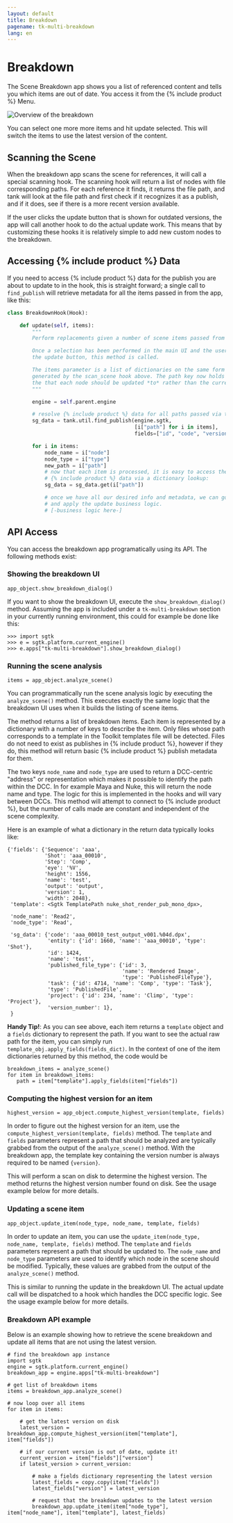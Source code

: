 ```yaml
---
layout: default
title: Breakdown
pagename: tk-multi-breakdown
lang: en
---
```


# Breakdown

The Scene Breakdown app shows you a list of referenced content and tells you which items are out of date. You access it from the {% include product %} Menu.

![Overview of the breakdown](../images/apps/multi-breakdown-breakdown.png)

You can select one more more items and hit update selected. This will switch the items to use the latest version of the content.

## Scanning the Scene

When the breakdown app scans the scene for references, it will call a special scanning hook. The scanning hook will return a list of nodes with file corresponding paths. For each reference it finds, it returns the file path, and tank will look at the file path and first check if it recognizes it as a publish, and if it does, see if there is a more recent version available.

If the user clicks the update button that is shown for outdated versions, the app will call another hook to do the actual update work. This means that by customizing these hooks it is relatively simple to add new custom nodes to the breakdown.

## Accessing {% include product %} Data

If you need to access {% include product %} data for the publish you are about to update to in the hook, this is straight forward; a single call to `find_publish` will retrieve metadata for all the items passed in from the app, like this:

```python
class BreakdownHook(Hook):

    def update(self, items):
        """
        Perform replacements given a number of scene items passed from the app.

        Once a selection has been performed in the main UI and the user clicks
        the update button, this method is called.

        The items parameter is a list of dictionaries on the same form as was
        generated by the scan_scene hook above. The path key now holds
        the that each node should be updated *to* rather than the current path.
        """

        engine = self.parent.engine

        # resolve {% include product %} data for all paths passed via the items dictionary
        sg_data = tank.util.find_publish(engine.sgtk,
                                         [i["path"] for i in items],
                                         fields=["id", "code", "version_number"])

        for i in items:
            node_name = i["node"]
            node_type = i["type"]
            new_path = i["path"]
            # now that each item is processed, it is easy to access the
            # {% include product %} data via a dictionary lookup:
            sg_data = sg_data.get(i["path"])

            # once we have all our desired info and metadata, we can go ahead
            # and apply the update business logic.
            # [-business logic here-]

```

## API Access

You can access the breakdown app programatically using its API. The following methods exist:

### Showing the breakdown UI

```
app_object.show_breakdown_dialog()
```

If you want to show the breakdown UI, execute the `show_breakdown_dialog()` method. Assuming the app is included under a `tk-multi-breakdown` section in your currently running environment, this could for example be done like this:

```
>>> import sgtk
>>> e = sgtk.platform.current_engine()
>>> e.apps["tk-multi-breakdown"].show_breakdown_dialog()
```

### Running the scene analysis

```
items = app_object.analyze_scene()
```

You can programmatically run the scene analysis logic by executing the `analyze_scene()` method. This executes exactly the same logic that the breakdown UI uses when it builds the listing of scene items.

The method returns a list of breakdown items. Each item is represented by a dictionary with a number of keys to describe the item. Only files whose path corresponds to a template in the Toolkit templates file will be detected. Files do not need to exist as publishes in {% include product %}, however if they do, this method will return basic {% include product %} publish metadata for them.

The two keys `node_name` and `node_type` are used to return a DCC-centric "address" or representation which makes it possible to identify the path within the DCC. In for example Maya and Nuke, this will return the node name and type. The logic for this is implemented in the hooks and will vary between DCCs. This method will attempt to connect to {% include product %}, but the number of calls made are constant and independent of the scene complexity.

Here is an example of what a dictionary in the return data typically looks like:

```
{'fields': {'Sequence': 'aaa',
            'Shot': 'aaa_00010',
            'Step': 'Comp',
            'eye': '%V',
            'height': 1556,
            'name': 'test',
            'output': 'output',
            'version': 1,
            'width': 2048},
 'template': <Sgtk TemplatePath nuke_shot_render_pub_mono_dpx>,

 'node_name': 'Read2',
 'node_type': 'Read',

 'sg_data': {'code': 'aaa_00010_test_output_v001.%04d.dpx',
             'entity': {'id': 1660, 'name': 'aaa_00010', 'type': 'Shot'},
             'id': 1424,
             'name': 'test',
             'published_file_type': {'id': 3,
                                     'name': 'Rendered Image',
                                     'type': 'PublishedFileType'},
             'task': {'id': 4714, 'name': 'Comp', 'type': 'Task'},
             'type': 'PublishedFile',
             'project': {'id': 234, 'name': 'Climp', 'type': 'Project'},
             'version_number': 1},
 }
```

**Handy Tip!**: As you can see above, each item returns a `template` object and a `fields` dictionary to represent the path. If you want to see the actual raw path for the item, you can simply run `template_obj.apply_fields(fields_dict)`. In the context of one of the item dictionaries returned by this method, the code would be

```
breakdown_items = analyze_scene()
for item in breakdown_items:
   path = item["template"].apply_fields(item["fields"])
```

### Computing the highest version for an item

```
highest_version = app_object.compute_highest_version(template, fields)
```

In order to figure out the highest version for an item, use the `compute_highest_version(template, fields)` method. The `template` and `fields` parameters represent a path that should be analyzed are typically grabbed from the output of the `analyze_scene()` method. With the breakdown app, the template key containing the version number is always required to be named `{version}`.

This will perform a scan on disk to determine the highest version. The method returns the highest version number found on disk. See the usage example below for more details.

### Updating a scene item

```
app_object.update_item(node_type, node_name, template, fields)
```

In order to update an item, you can use the `update_item(node_type, node_name, template, fields)` method. The `template` and `fields` parameters represent a path that should be updated to. The `node_name` and `node_type` parameters are used to identify which node in the scene should be modified. Typically, these values are grabbed from the output of the `analyze_scene()` method.

This is similar to running the update in the breakdown UI. The actual update call will be dispatched to a hook which handles the DCC specific logic. See the usage example below for more details.

### Breakdown API example

Below is an example showing how to retrieve the scene breakdown and update all items that are not using the latest version.

```
# find the breakdown app instance
import sgtk
engine = sgtk.platform.current_engine()
breakdown_app = engine.apps["tk-multi-breakdown"]

# get list of breakdown items
items = breakdown_app.analyze_scene()

# now loop over all items
for item in items:

    # get the latest version on disk
    latest_version = breakdown_app.compute_highest_version(item["template"], item["fields"])

    # if our current version is out of date, update it!
    current_version = item["fields"]["version"]
    if latest_version > current_version:

        # make a fields dictionary representing the latest version
        latest_fields = copy.copy(item["fields"])
        latest_fields["version"] = latest_version

        # request that the breakdown updates to the latest version
        breakdown_app.update_item(item["node_type"], item["node_name"], item["template"], latest_fields)

```
